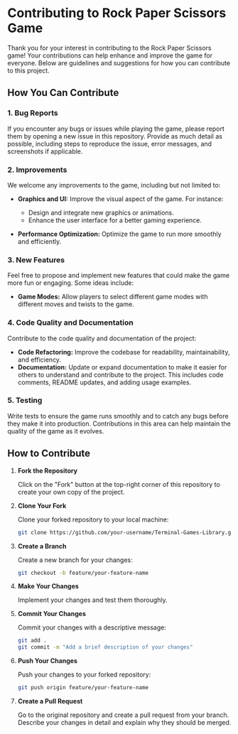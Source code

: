 # Contributing to Rock Paper Scissors Game

Thank you for your interest in contributing to the Rock Paper Scissors game! Your contributions can help enhance and improve the game for everyone. Below are guidelines and suggestions for how you can contribute to this project.

## How You Can Contribute

### 1. **Bug Reports**

If you encounter any bugs or issues while playing the game, please report them by opening a new issue in this repository. Provide as much detail as possible, including steps to reproduce the issue, error messages, and screenshots if applicable.

### 2. **Improvements**

We welcome any improvements to the game, including but not limited to:

- **Graphics and UI:** Improve the visual aspect of the game. For instance:
  - Design and integrate new graphics or animations.
  - Enhance the user interface for a better gaming experience.
  
- **Performance Optimization:** Optimize the game to run more smoothly and efficiently.

### 3. **New Features**

Feel free to propose and implement new features that could make the game more fun or engaging. Some ideas include:
- **Game Modes:** Allow players to select different game modes with different moves and twists to the game.

### 4. **Code Quality and Documentation**

Contribute to the code quality and documentation of the project:
- **Code Refactoring:** Improve the codebase for readability, maintainability, and efficiency.
- **Documentation:** Update or expand documentation to make it easier for others to understand and contribute to the project. This includes code comments, README updates, and adding usage examples.

### 5. **Testing**

Write tests to ensure the game runs smoothly and to catch any bugs before they make it into production. Contributions in this area can help maintain the quality of the game as it evolves.

## How to Contribute

1. **Fork the Repository**

   Click on the "Fork" button at the top-right corner of this repository to create your own copy of the project.

2. **Clone Your Fork**

   Clone your forked repository to your local machine:

   ```bash
   git clone https://github.com/your-username/Terminal-Games-Library.git
3. **Create a Branch**

    Create a new branch for your changes:

   ```bash
   git checkout -b feature/your-feature-name
4. **Make Your Changes**
    
    Implement your changes and test them thoroughly.
5. **Commit Your Changes**

    Commit your changes with a descriptive message:

   ```bash
   git add .
   git commit -m "Add a brief description of your changes"
6. **Push Your Changes**

    Push your changes to your forked repository:

   ```bash
   git push origin feature/your-feature-name
7. **Create a Pull Request**

    Go to the original repository and create a pull request from your branch. Describe your changes in detail and explain why they should be merged.
